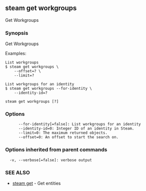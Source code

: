 ## steam get workgroups

Get Workgroups

### Synopsis


Get Workgroups

Examples:

    List workgroups
    $ steam get workgroups \
        --offset=? \
        --limit=?

    List workgroups for an identity
    $ steam get workgroups --for-identity \
        --identity-id=?

```
steam get workgroups [?]
```

### Options

```
      --for-identity[=false]: List workgroups for an identity
      --identity-id=0: Integer ID of an identity in Steam.
      --limit=0: The maximum returned objects.
      --offset=0: An offset to start the search on.
```

### Options inherited from parent commands

```
  -v, --verbose[=false]: verbose output
```

### SEE ALSO
* [steam get](steam_get.md)	 - Get entities

